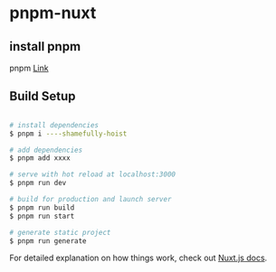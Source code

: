 # pnpm-nuxt

## install pnpm

pnpm [Link](https://pnpm.js.org/)

## Build Setup

```bash

# install dependencies
$ pnpm i ----shamefully-hoist

# add dependencies
$ pnpm add xxxx

# serve with hot reload at localhost:3000
$ pnpm run dev

# build for production and launch server
$ pnpm run build
$ pnpm run start

# generate static project
$ pnpm run generate
```

For detailed explanation on how things work, check out [Nuxt.js docs](https://nuxtjs.org).
